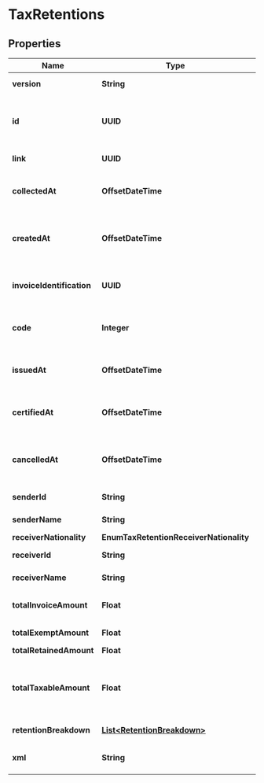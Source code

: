 

# TaxRetentions


## Properties

| Name | Type | Description | Notes |
|------------ | ------------- | ------------- | -------------|
|**version** | **String** | The CFDI version of the tax retentions.  |  |
|**id** | **UUID** | Belvo&#39;s unique identifier used to reference the current tax retention statement. |  [optional] |
|**link** | **UUID** | The &#x60;link.id&#x60; the tax retention belongs to. |  [optional] |
|**collectedAt** | **OffsetDateTime** | The ISO-8601 timestamp of when the data point was collected.  |  |
|**createdAt** | **OffsetDateTime** | The ISO-8601 timestamp of when the data point was last updated in Belvo&#39;s database.  |  [optional] |
|**invoiceIdentification** | **UUID** | The fiscal institution&#39;s unique ID for the invoice that the tax retention relates to.  |  |
|**code** | **Integer** | The tax retention code. For more information, see our [SAT Catalogs DevPortal article](https://developers.belvo.com/docs/sat-catalogs#retention-code).  |  |
|**issuedAt** | **OffsetDateTime** | The ISO-8601 timestamp of when the tax retention was issued.  |  |
|**certifiedAt** | **OffsetDateTime** | The ISO-8601 timestamp of when the tax retention was certified.  |  |
|**cancelledAt** | **OffsetDateTime** | The ISO-8601 timestamp of when the tax retention was canceled (if applicable).  |  |
|**senderId** | **String** | The fiscal ID of the invoice sender.  |  |
|**senderName** | **String** | The name of the invoice sender.  |  |
|**receiverNationality** | **EnumTaxRetentionReceiverNationality** |  |  |
|**receiverId** | **String** | The fiscal ID of the invoice receiver.  |  |
|**receiverName** | **String** | The name of the invoice receiver.  |  |
|**totalInvoiceAmount** | **Float** | The total amount of the invoice that the tax retention relates to.  |  |
|**totalExemptAmount** | **Float** | Total amount that is exempt from taxation.  |  |
|**totalRetainedAmount** | **Float** | Total tax retained.  |  |
|**totalTaxableAmount** | **Float** | The total amount that can be taxed. Calculated as &#x60;total_invoice_amount&#x60; - &#x60;total_exempt_amount&#x60;.  |  |
|**retentionBreakdown** | [**List&lt;RetentionBreakdown&gt;**](RetentionBreakdown.md) | A breakdown of the retained taxes. |  |
|**xml** | **String** | The tax retention document in XML form.  |  |



